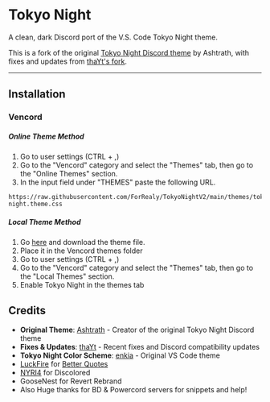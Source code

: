 # Tokyo Night

A clean, dark Discord port of the V.S. Code Tokyo Night theme.

This is a fork of the original [Tokyo Night Discord theme](https://github.com/Dyzean/Tokyo-Night) by Ashtrath, with fixes and updates from [thaYt's fork](https://github.com/thaYt/Tokyo-Night-fix).

---

## Installation

### Vencord

##### Online Theme Method

1. Go to user settings (CTRL + ,)
2. Go to the "Vencord" category and select the "Themes" tab, then go to the "Online Themes" section.
3. In the input field under "THEMES" paste the following URL.

```
https://raw.githubusercontent.com/ForRealy/TokyoNightV2/main/themes/tokyo-night.theme.css
```

##### Local Theme Method

1. Go [here](https://raw.githubusercontent.com/ForRealy/TokyoNightV2/main/themes/tokyo-night.theme.css) and download the theme file.
2. Place it in the Vencord themes folder
3. Go to user settings (CTRL + ,)
4. Go to the "Vencord" category and select the "Themes" tab, then go to the "Local Themes" section.
5. Enable Tokyo Night in the themes tab

## Credits

* **Original Theme**: [Ashtrath](https://github.com/Dyzean/Tokyo-Night) - Creator of the original Tokyo Night Discord theme
* **Fixes & Updates**: [thaYt](https://github.com/thaYt/Tokyo-Night-fix) - Recent fixes and Discord compatibility updates
* **Tokyo Night Color Scheme**: [enkia](https://github.com/enkia/tokyo-night-vscode-theme) - Original VS Code theme
* [LuckFire](https://github.com/LuckFire) for [Better Quotes](https://github.com/discord-extensions-archived/CSS-Snippets/tree/master/BetterQuotes)
* [NYRI4](https://github.com/NYRI4) for Discolored
* GooseNest for Revert Rebrand
* Also Huge thanks for BD & Powercord servers for snippets and help!

